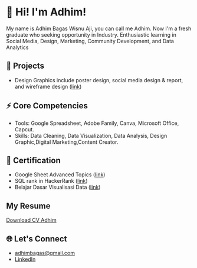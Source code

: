 # 🚀 Hi! I'm Adhim! 

My name is Adhim Bagas Wisnu Aji, you can call me Adhim. Now I'm a fresh graduate who seeking opportunity in Industry.
Enthusiastic learning in Social Media, Design, Marketing, Community Development, and Data Analytics

## 🏢 Projects
- Design Graphics include poster design, social media design & report, and wireframe design ([link](bit.ly/portofolioadhim))

## ⚡ Core Competencies
- Tools: Google Spreadsheet, Adobe Family, Canva, Microsoft Office, Capcut.
- Skills: Data Cleaning, Data Visualization, Data Analysis, Design Graphic,Digital Marketing,Content Creator.

## 📑 Certification

- Google Sheet Advanced Topics ([link](https://www.cloudskillsboost.google/public_profiles/0206be9e-2968-41ae-9954-53c3be6ba077/badges/3325713?utm_medium=social&utm_source=linkedin&utm_campaign=ql-social-share))
- SQL rank in HackerRank ([link](https://www.hackerrank.com/adhimbagas?badge=sql&stars=3&level=2&hr_r=1&utm_campaign=social-buttons&utm_medium=linkedin&utm_source=badge_share_profile&social=linkedin))
- Belajar Dasar Visualisasi Data ([link](https://www.dicoding.com/certificates/53XEEEEGYXRN))

## My Resume
[Download CV Adhim](https://drive.google.com/file/d/10XuaGaqTTioOhdwXg2gpG4YxK60bvjx1/view?usp=share_link)

## 🌐 Let's Connect
  - adhimbagas@gmail.com
  - [LinkedIn](https://www.linkedin.com/in/adhim-bagas/)

